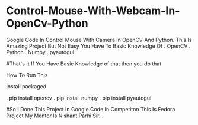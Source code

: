 # Control-Mouse-With-Webcam-In-OpenCv-Python
Google Code In
Control Mouse With Camera In OpenCV And Python. This Is Amazing Project But Not Easy You Have To Basic Knowledge Of 
. OpenCV
. Python
. Numpy
. pyautogui


#That's It If You Have Basic Knowledge of that then you do that

How To Run This

Install packaged

. pip install opencv
. pip install numpy
. pip install pyautogui

#So I Done This Project In Google Code In Competiton This Is Fedora Project My Mentor Is Nishant Parhi Sir...
